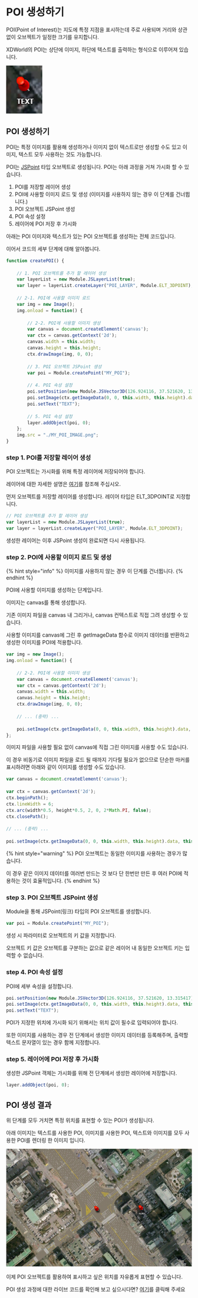 # POI 생성하기

POI(Point of Interest)는 지도에 특정 지점을 표시하는데 주로 사용되며 거리와 상관없이 오브젝트가 일정한 크기를 유지합니다.

XDWorld의 POI는 상단에 이미지, 하단에 텍스트를 출력하는 형식으로 이루어져 있습니다.

![](<../.gitbook/assets/image (1) (1).png>)

## POI 생성하기

POI는 특정 이미지를 활용해 생성하거나 이미지 없이 텍스트로만 생성할 수도 있고 이미지, 텍스트 모두 사용하는 것도 가능합니다.

POI는 [JSPoint](../object/jspoint.md) 타입 오브젝트로 생성됩니다. POI는 아래 과정을 거쳐 가시화 할 수 있습니다.

1. POI를 저장할 레이어 생성
2. POI에 사용할 이미지 로드 및 생성 (이미지를 사용하지 않는 경우 이 단계를 건너뜁니다.)
3. POI 오브젝트 JSPoint 생성
4. POI 속성 설정
5. 레이어에 POI 저장 후 가시화

아래는 POI 이미지와 텍스트가 있는 POI 오브젝트를 생성하는 전체 코드입니다.

이어서 코드의 세부 단계에 대해 알아봅니다.

```javascript
function createPOI() {
	
    // 1. POI 오브젝트를 추가 할 레이어 생성
    var layerList = new Module.JSLayerList(true);
    var layer = layerList.createLayer("POI_LAYER", Module.ELT_3DPOINT);
	
    // 2-1. POI에 사용할 이미지 로드
    var img = new Image();
    img.onload = function() {

        // 2-2. POI에 사용할 이미지 생성
        var canvas = document.createElement('canvas');
        var ctx = canvas.getContext('2d');
        canvas.width = this.width;
        canvas.height = this.height;
        ctx.drawImage(img, 0, 0);
		
        // 3. POI 오브젝트 JSPoint 생성
        var poi = Module.createPoint("MY_POI");

        // 4. POI 속성 설정
        poi.setPosition(new Module.JSVector3D(126.924116, 37.521620, 13.315417));
        poi.setImage(ctx.getImageData(0, 0, this.width, this.height).data, this.width, this.height);
        poi.setText("TEXT");

        // 5. POI 속성 설정
        layer.addObject(poi, 0);
    };
    img.src = "./MY_POI_IMAGE.png";
}
```

### step 1. POI를 저장할 레이어 생성

POI 오브젝트는 가시화를 위해 특정 레이어에 저장되어야 합니다.

레이어에 대한 자세한 설명은 [여기](tutorial\_layer.md)를 참조해 주십시오.

먼저 오브젝트를 저장할 레이어를 생성합니다. 레이어 타입은 ELT\_3DPOINT로 지정합니다.

```javascript
// POI 오브젝트를 추가 할 레이어 생성
var layerList = new Module.JSLayerList(true);
var layer = layerList.createLayer("POI_LAYER", Module.ELT_3DPOINT);
```

생성한 레이어는 이후 JSPoint 생성이 완료되면 다시 사용됩니다.

### step 2. POI에 사용할 이미지 로드 및 생성

{% hint style="info" %}
이미지를 사용하지 않는 경우 이 단계를 건너뜁니다.
{% endhint %}

POI에 사용할 이미지를 생성하는 단계입니다.

이미지는 canvas를 통해 생성합니다.

기존 이미지 파일을 canvas 내 그리거나, canvas 컨텍스트로 직접 그려 생성할 수 있습니다.

사용할 이미지를 canvas에 그린 후 getImageData 함수로 이미지 데이터를 반환하고 생성한 이미지를 POI에 적용합니다.

```javascript
var img = new Image();
img.onload = function() {

    // 2-2. POI에 사용할 이미지 생성
    var canvas = document.createElement('canvas');
    var ctx = canvas.getContext('2d');
    canvas.width = this.width;
    canvas.height = this.height;
    ctx.drawImage(img, 0, 0);
	
    // ... (중략) ...

    poi.setImage(ctx.getImageData(0, 0, this.width, this.height).data, this.width, this.height); // 이미지 적용
};
```

이미지 파일을 사용할 필요 없이 canvas에 직접 그린 이미지를 사용할 수도 있습니다.

이 경우 비동기로 이미지 파일을 로드 될 때까지 기다릴 필요가 없으므로 단순한 마커를 표시하려면 아래와 같이 이미지를 생성할 수도 있습니다.

```javascript
var canvas = document.createElement('canvas');

var ctx = canvas.getContext('2d');
ctx.beginPath();
ctx.lineWidth = 6;
ctx.arc(width*0.5, height*0.5, 2, 0, 2*Math.PI, false);
ctx.closePath();

// ... (중략) ...

poi.setImage(ctx.getImageData(0, 0, this.width, this.height).data, this.width, this.height); // 이미지 적용
```

{% hint style="warning" %}
POI 오브젝트는 동일한 이미지를 사용하는 경우가 많습니다.

이 경우 같은 이미지 데이터를 여러번 만드는 것 보다 단 한번만 만든 후 여러 POI에 적용하는 것이 효율적입니다.
{% endhint %}

### step 3. POI 오브젝트 JSPoint 생성

Module을 통해 JSPoint(링크) 타입의 POI 오브젝트를 생성합니다.

```javascript
var poi = Module.createPoint("MY_POI");
```

생성 시 파라미터로 오브젝트의 키 값을 지정합니다.

오브젝트 키 값은 오브젝트를 구분하는 값으로 같은 레이어 내 동일한 오브젝트 키는 입력할 수 없습니다.

### step 4. POI 속성 설정

POI에 세부 속성을 설정합니다.

```javascript
poi.setPosition(new Module.JSVector3D(126.924116, 37.521620, 13.315417));
poi.setImage(ctx.getImageData(0, 0, this.width, this.height).data, this.width, this.height);
poi.setText("TEXT");
```

POI가 지정한 위치에 가시화 되기 위해서는 위치 값이 필수로 입력되어야 합니다.

또한 이미지를 사용하는 경우 전 단계에서 생성한 이미지 데이터를 등록해주며, 출력할 텍스트 문자열이 있는 경우 함께 지정합니다.

### step 5. 레이어에 POI 저장 후 가시화

생성한 JSPoint 객체는 가시화를 위해 전 단계에서 생성한 레이어에 저장합니다.

```javascript
layer.addObject(poi, 0);
```

## POI 생성 결과

위 단계를 모두 거치면 특정 위치를 표현할 수 있는 POI가 생성됩니다.

아래 이미지는 텍스트를 사용한 POI, 이미지를 사용한 POI, 텍스트와 이미지를 모두 사용한 POI를 렌더링 한 이미지 입니다.

![](<../.gitbook/assets/image (4) (1) (1) (1).png>)

이제 POI 오브젝트를 활용하여 표시하고 싶은 위치를 자유롭게 표현할 수 있습니다.

POI 생성 과정에 대한 라이브 코드를 확인해 보고 싶으시다면? [여기](http://sandbox.dtwincloud.com/code/main.do?id=object\_point)를 클릭해 주세요
